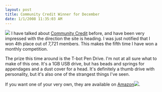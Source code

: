 ```yaml
---
layout: post
title: Community Credit Winner for December
date: 1/1/2008 11:35:03 AM
---
```


[![](http://gwb.blob.core.windows.net/sdorman/WindowsLiveWriter/CommunityCreditWinnerforDecember_9EE4/P15903_thumb_1.jpg)](http://gwb.blob.core.windows.net/sdorman/WindowsLiveWriter/CommunityCreditWinnerforDecember_9EE4/P15903_5.jpg) I have talked about [Community Credit](http://geekswithblogs.net/sdorman/category/6304.aspx) before, and have been very impressed with the direction the site is heading. I was just notified that I won 4th place out of 7,721 members. This makes the fifth time I have won a monthly competition. 

The prize this time around is the T-bot Pen Drive. I'm not at all sure what to make of this one. It's a 1GB USB drive, but has beads and springs for appendages and a dust cover for a head. It's definitely a thumb drive with personality, but it's also one of the strangest things I've seen.

If you want one of your very own, they are available on [Amazon](http://www.amazon.com/gp/redirect.html?ie=UTF8&location=http%3A%2F%2Fwww.amazon.com%2FT-Bot-Pen-Drive-1GB-Blue%2Fdp%2FB000ZD21KE&tag=scotdorm-20&linkCode=ur2&camp=1789&creative=9325)![](http://www.assoc-amazon.com/e/ir?t=scotdorm-20&l=ur2&o=1).

